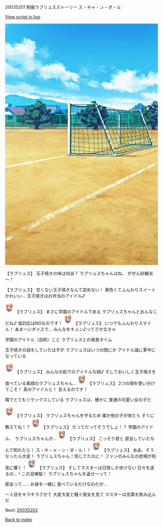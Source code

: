 20035201 制服ラブリュスストーリー ス・キャ・ン・ダ・ル

[View script in lisp](../scripts/20035201.txt)

![Schoolyard_daytime.png](../images/backgrounds/Schoolyard_daytime.png)

【ラブリュス】
玉子焼きの味は何派？
ラブリュスちゃんはね、
がぜん砂糖派～！

【ラブリュス】
甘くない玉子焼きなんて認めない！
黄色くてふんわりスイートかわいい…
玉子焼きはお弁当のアイドル♪

<img src="../images/units/200351.png" alt="200351.png" height="34"/>
【ラブリュス】
まさに学園のアイドルである
ラブリュスちゃんとおんなじだね♪
塩対応はNGなのです！

<img src="../images/units/200351.png" alt="200351.png" height="34"/>
【ラブリュス】
いつでもふんわりスマイル！
あま～いボイスで…
みんなをキュン♪ってさせなきゃ

学園のアイドル（自称）こと
ラブリュスとの昼食タイム

玉子焼きの話をしていたはずが
ラブリュスはいつの間にか
アイドル論に夢中になっている

<img src="../images/units/200351.png" alt="200351.png" height="34"/>
【ラブリュス】
みんなの前でのアイドルな顔♪
そしておいしく玉子焼きを
食べている素顔のラブリュスちゃん…

<img src="../images/units/200351.png" alt="200351.png" height="34"/>
【ラブリュス】
2つの顔を使い分けてこそ！
真のアイドルと！
言えるのです！

隣でとてもリラックスしている
ラブリュスは、確かに
普通の可愛い女の子だ

<img src="../images/units/200351.png" alt="200351.png" height="34"/>
【ラブリュス】
ラブリュスちゃんを守るため
誰か他の子が来たら
すぐに教えてね！？

<img src="../images/units/200351.png" alt="200351.png" height="34"/>
【ラブリュス】
だってだってそうでしょ！？
学園のアイドル、
ラブリュスちゃんが…

<img src="../images/units/200351.png" alt="200351.png" height="34"/>
【ラブリュス】
こっそり君と
密会していたなんて知れたら！
ス・キ・ャ・ン・ダ・ル！！

<img src="../images/units/200351.png" alt="200351.png" height="34"/>
【ラブリュス】
ああ、そうなったら大変！
ラブリュスちゃん！信じてたのに！
ファンのみんなの悲鳴が校舎に響く！

<img src="../images/units/200351.png" alt="200351.png" height="34"/>
【ラブリュス】
そしてマスターは日陰しか歩けない
日々を送るの…！この泥棒猫！
ラブリュスちゃんを返せ～って！

密会って……
お昼を一緒に
食べているだけなのだが…

一人目をキラキラさせて
大変大変と騒ぐ彼女を見て
マスターは言葉を飲み込んだ

Next: [20035202](20035202.md)

[Back to index](index.md)
